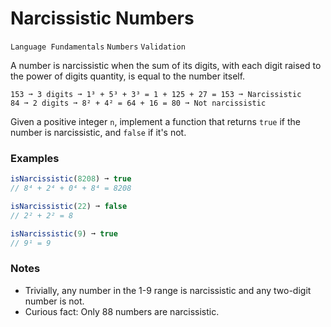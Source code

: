 # Narcissistic Numbers

`Language Fundamentals` `Numbers` `Validation`

A number is narcissistic when the sum of its digits, with each digit raised to the power of digits quantity, is equal to the number itself.

```
153 ➞ 3 digits ➞ 1³ + 5³ + 3³ = 1 + 125 + 27 = 153 ➞ Narcissistic
84 ➞ 2 digits ➞ 8² + 4² = 64 + 16 = 80 ➞ Not narcissistic
```

Given a positive integer `n`, implement a function that returns `true` if the number is narcissistic, and `false` if it's not.

### Examples

```js
isNarcissistic(8208) ➞ true
// 8⁴ + 2⁴ + 0⁴ + 8⁴ = 8208

isNarcissistic(22) ➞ false
// 2² + 2² = 8

isNarcissistic(9) ➞ true
// 9¹ = 9
```

### Notes

- Trivially, any number in the 1-9 range is narcissistic and any two-digit number is not.
- Curious fact: Only 88 numbers are narcissistic.
